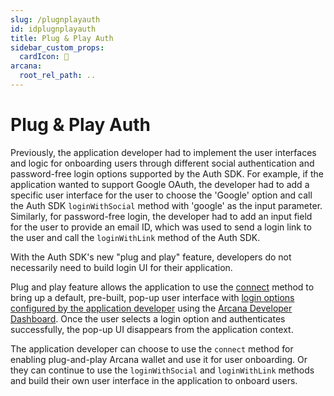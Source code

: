 ```yaml
---
slug: /plugnplayauth
id: idplugnplayauth
title: Plug & Play Auth
sidebar_custom_props:
  cardIcon: 💠
arcana:
  root_rel_path: ..
---
```


# Plug & Play Auth

Previously, the application developer had to implement the user interfaces and logic for onboarding users through different social authentication and password-free login options supported by the Auth SDK. For example, if the application wanted to support Google OAuth, the developer had to add a specific user interface for the user to choose the 'Google' option and call the Auth SDK `loginWithSocial` method with 'google' as the input parameter. Similarly, for password-free login, the developer had to add an input field for the user to provide an email ID, which was used to send a login link to the user and call the `loginWithLink` method of the Auth SDK. 

With the Auth SDK's new "plug and play" feature, developers do not necessarily need to build login UI for their application. 

Plug and play feature allows the application to use the [connect](https://authsdk-ref-guide.netlify.app/classes/authprovider#connect) method to bring up a default, pre-built, pop-up user interface with [login options configured by the application developer]({{page.meta.arcana.root_rel_path}}/howto/config_dapp.md) using the [Arcana Developer Dashboard]({{page.meta.arcana.root_rel_path}}/concepts/dashboard.md). Once the user selects a login option and authenticates successfully, the pop-up UI disappears from the application context.

The application developer can choose to use the `connect` method for enabling plug-and-play Arcana wallet and use it for user onboarding. Or they can continue to use the `loginWithSocial` and `loginWithLink` methods and build their own user interface in the application to onboard users.